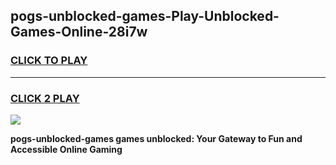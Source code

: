 
## pogs-unblocked-games-Play-Unblocked-Games-Online-28i7w
<h3>
<a href="https://premium76.site?title=pogs-unblocked-games&ref=25A">CLICK TO PLAY</a></h3>
<hr>

<h3>
<a href="https://premium76.site?title=pogs-unblocked-games&ref=25A">CLICK 2 PLAY</a>
  
</h3>

<a href="https://premium76.site?title=pogs-unblocked-games&ref=25A"><img src="https://clearcache.store/games.png"></a>


**pogs-unblocked-games games unblocked: Your Gateway to Fun and Accessible Online Gaming**
